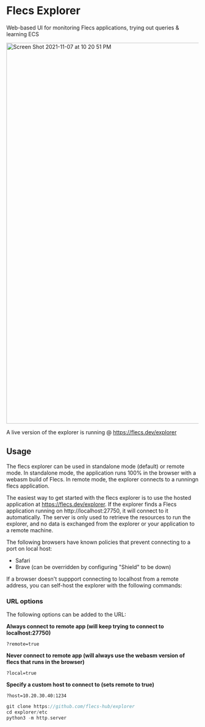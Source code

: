 # Flecs Explorer
Web-based UI for monitoring Flecs applications, trying out queries &amp; learning ECS

<img width="995" alt="Screen Shot 2021-11-07 at 10 20 51 PM" src="https://user-images.githubusercontent.com/9919222/140693729-12b9c7bb-3147-4040-9c15-d830e9bc1080.png">

A live version of the explorer is running @ https://flecs.dev/explorer

## Usage
The flecs explorer can be used in standalone mode (default) or remote mode. In standalone mode, the application runs 100% in the browser with a webasm build of Flecs. In remote mode, the explorer connects to a runningn flecs application.

The easiest way to get started with the flecs explorer is to use the hosted application at https://flecs.dev/explorer. If the explorer finds a Flecs application running on http://localhost:27750, it will connect to it automatically. The server is only used to retrieve the resources to run the explorer, and no data is exchanged from the explorer or your application to a remote machine.

The following browsers have known policies that prevent connecting to a port on local host:
 - Safari
 - Brave (can be overridden by configuring "Shield" to be down)
 
If a browser doesn't suppport connecting to localhost from a remote address, you can self-host the explorer with the following commands:

### URL options
The following options can be added to the URL:

**Always connect to remote app (will keep trying to connect to localhost:27750)**
```
?remote=true
```

**Never connect to remote app (will always use the webasm version of flecs that runs in the browser)**
```
?local=true
```

**Specify a custom host to connect to (sets remote to true)**
```
?host=10.20.30.40:1234
```

```c
git clone https://github.com/flecs-hub/explorer
cd explorer/etc
python3 -m http.server
```
